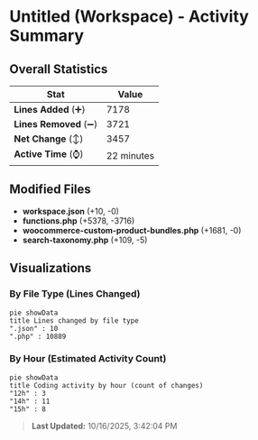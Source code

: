 # Untitled (Workspace) - Activity Summary 

## Overall Statistics

| Stat                   | Value                                                             |
| ---------------------- | ----------------------------------------------------------------- |
| **Lines Added** (➕)   | 7178                                          |
| **Lines Removed** (➖) | 3721                                        |
| **Net Change** (↕)    | 3457                |
| **Active Time** (⌚)   | 22 minutes |


## Modified Files
- **workspace.json** (+10, -0)
- **functions.php** (+5378, -3716)
- **woocommerce-custom-product-bundles.php** (+1681, -0)
- **search-taxonomy.php** (+109, -5)

## Visualizations

### By File Type (Lines Changed)

```mermaid
pie showData
title Lines changed by file type
".json" : 10
".php" : 10889
```

### By Hour (Estimated Activity Count)

```mermaid
pie showData
title Coding activity by hour (count of changes)
"12h" : 3
"14h" : 11
"15h" : 8
```


> **Last Updated:** 10/16/2025, 3:42:04 PM